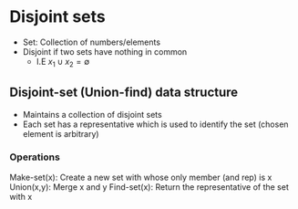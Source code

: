 # Disjoint sets
* Set: Collection of numbers/elements
* Disjoint if two sets have nothing in common
	* I.E $x_{1} \cup x_{2} = \emptyset$  
## Disjoint-set (Union-find) data structure
* Maintains a collection of disjoint sets
* Each set has a representative which is used to identify the set (chosen element is arbitrary) 
### Operations
Make-set(x): Create a new set with whose only member (and rep) is x
Union(x,y): Merge x and y
Find-set(x): Return the representative of the set with x
